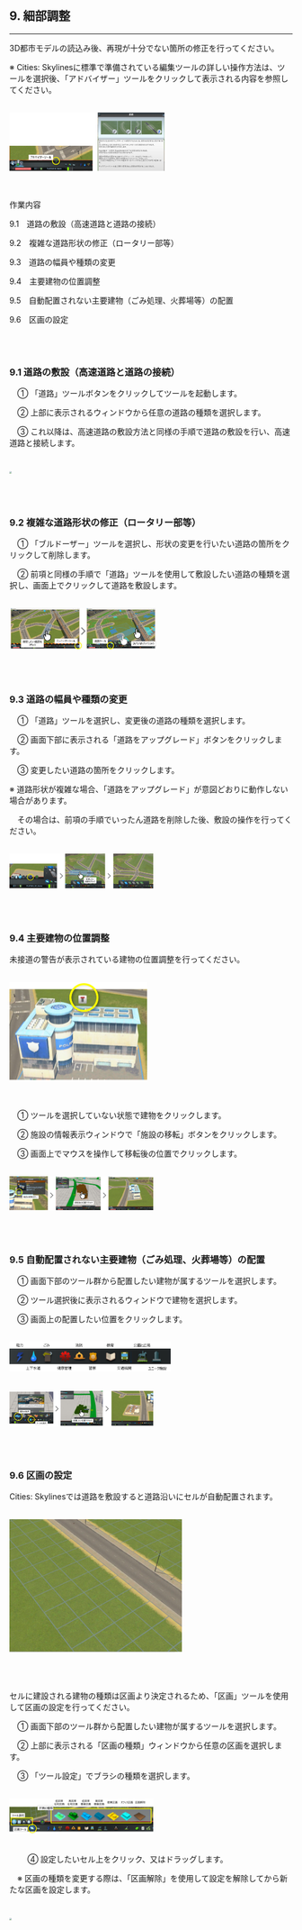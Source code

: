 ## 9. 細部調整

------

3D都市モデルの読込み後、再現が十分でない箇所の修正を行ってください。

※ Cities: Skylinesに標準で準備されている編集ツールの詳しい操作方法は、ツールを選択後、「アドバイザー」ツールをクリックして表示される内容を参照してください。

<br><img src="../resources/userMan/3-4-1.png" style="zoom: 27%;" />

<br>

作業内容

9.1　道路の敷設（高速道路と道路の接続）

9.2　複雑な道路形状の修正（ロータリー部等）

9.3　道路の幅員や種類の変更

9.4　主要建物の位置調整

9.5　自動配置されない主要建物（ごみ処理、火葬場等）の配置

9.6　区画の設定

<br><br>

### 9.1 道路の敷設（高速道路と道路の接続）

　① 「道路」ツールボタンをクリックしてツールを起動します。

　② 上部に表示されるウィンドウから任意の道路の種類を選択します。

　③ これ以降は、高速道路の敷設方法と同様の手順で道路の敷設を行い、高速道路と接続します。

<br><img src="../resources/userMan/3-4-1-1.png" style="zoom: 25%;" />

<br><br>

### 9.2 複雑な道路形状の修正（ロータリー部等）

　① 「ブルドーザー」ツールを選択し、形状の変更を行いたい道路の箇所をクリックして削除します。

　② 前項と同様の手順で「道路」ツールを使用して敷設したい道路の種類を選択し、画面上でクリックして道路を敷設します。

<br><img src="../resources/userMan/3-4-2-1.png" style="zoom: 25.5%;" />

<br><br>

### 9.3 道路の幅員や種類の変更

　① 「道路」ツールを選択し、変更後の道路の種類を選択します。

　② 画面下部に表示される「道路をアップグレード」ボタンをクリックします。

　③ 変更したい道路の箇所をクリックします。

※ 道路形状が複雑な場合、「道路をアップグレード」が意図どおりに動作しない場合があります。

　その場合は、前項の手順でいったん道路を削除した後、敷設の操作を行ってください。

<br><img src="../resources/userMan/3-4-3-1.png" style="zoom: 25%;" />

<br><br>

### 9.4 主要建物の位置調整

未接道の警告が表示されている建物の位置調整を行ってください。

<br><img src="../resources/userMan/3-4-4-1.png" style="zoom: 25%;" />

<br>

　① ツールを選択していない状態で建物をクリックします。

　② 施設の情報表示ウィンドウで「施設の移転」ボタンをクリックします。

　③ 画面上でマウスを操作して移転後の位置でクリックします。

<br><img src="../resources/userMan/3-4-4-2.png" style="zoom: 25%;" />

<br><br>

### 9.5 自動配置されない主要建物（ごみ処理、火葬場等）の配置

　① 画面下部のツール群から配置したい建物が属するツールを選択します。

　② ツール選択後に表示されるウィンドウで建物を選択します。

　③ 画面上の配置したい位置をクリックします。

<br><img src="../resources/userMan/3-4-5-1.png" style="zoom: 28%;" />

<br><img src="../resources/userMan/3-4-5-2.png" style="zoom: 25%;" />

<br><br>

### 9.6 区画の設定

Cities: Skylinesでは道路を敷設すると道路沿いにセルが自動配置されます。

<br><img src="../resources/userMan/3-4-6-1.png" style="zoom: 30%;" />

<br><br>

セルに建設される建物の種類は区画より決定されるため、「区画」ツールを使用して区画の設定を行ってください。

　① 画面下部のツール群から配置したい建物が属するツールを選択します。

　② 上部に表示される「区画の種類」ウィンドウから任意の区画を選択します。

　③ 「ツール設定」でブラシの種類を選択します。

<br><img src="../resources/userMan/3-4-6-2.png" style="zoom: 25%;" />

<br>　
　④ 設定したいセル上をクリック、又はドラッグします。

　※ 区画の種類を変更する際は、「区画解除」を使用して設定を解除してから新たな区画を設定します。

<br><img src="../resources/userMan/3-4-6-3.png" style="zoom: 25%;" />

<br><br>
